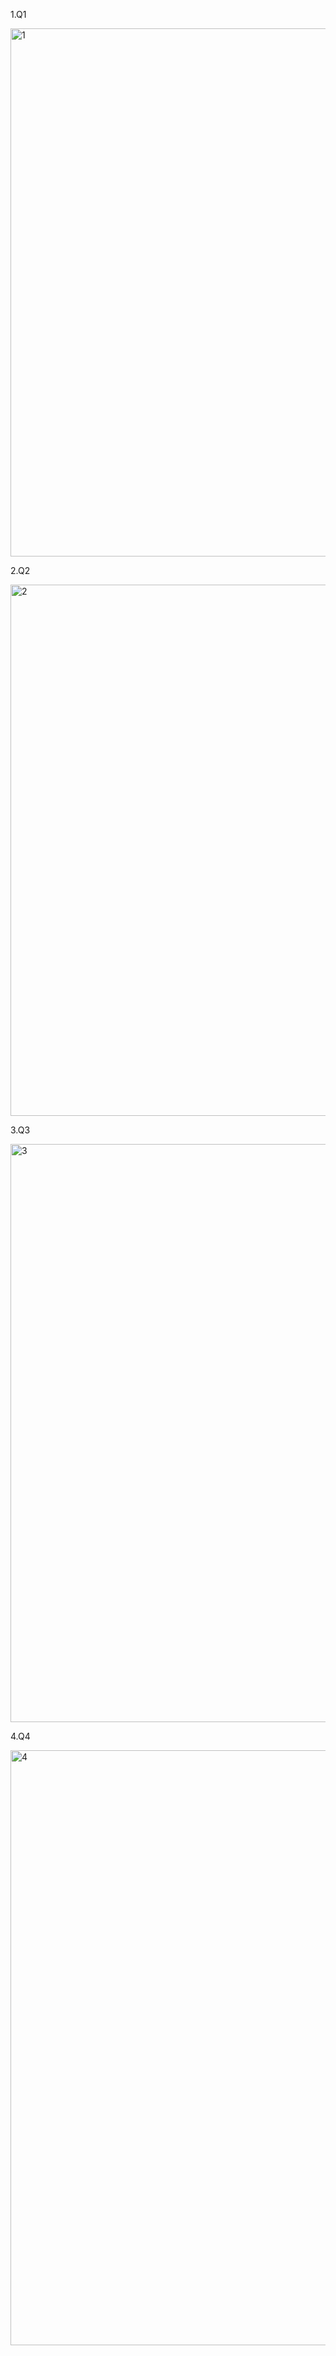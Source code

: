 1.Q1

<img width="845" alt="1" src="https://github.com/user-attachments/assets/581482e4-f760-4c54-a7a6-606661082d74" />

2.Q2

<img width="850" alt="2" src="https://github.com/user-attachments/assets/31f20b31-3fb2-4f25-98a5-51862a6f8c16" />


3.Q3

<img width="925" alt="3" src="https://github.com/user-attachments/assets/3fc62e9a-280d-4043-b9c2-872b4d74710a" />

4.Q4

<img width="952" alt="4" src="https://github.com/user-attachments/assets/076366c9-212d-4a7b-81bd-3b75c4a0d14f" />


